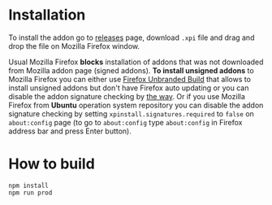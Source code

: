 # Installation
To install the addon go to [releases](https://github.com/serj-kzv/shadow-dom-opener/releases)
page, download `.xpi` file and drag and drop the file on Mozilla Firefox window.

Usual Mozilla Firefox **blocks** installation of addons that was not downloaded from Mozilla addon page (signed addons).
**To install unsigned addons** to Mozilla Firefox
you can either use [Firefox Unbranded Build](https://wiki.mozilla.org/Add-ons/Extension_Signing#Unbranded_Builds)
that allows to install unsigned addons but don't have Firefox auto updating
or you can disable the addon signature checking by [the way](https://stackoverflow.com/a/42403531).
Or if you use Mozilla Firefox from **Ubuntu** operation system repository you can disable the addon signature checking
by setting `xpinstall.signatures.required` to `false` on `about:config` page
(to go to `about:config` type `about:config` in Firefox address bar and press Enter button).

# How to build
```
npm install
npm run prod
```